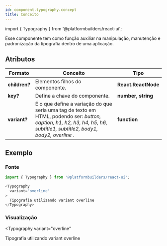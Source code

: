 ```yaml
---
id: component.typography.concept
title: Conceito
---
```


<!-- Component declaration begin -->
import { Typography } from '@platformbuilders/react-ui';

<!-- Component declaration end -->

<!-- Documentation begin -->

Esse componente tem como função auxiliar na manipulação, manutenção e padronização da tipografia dentro de uma aplicação.

## Atributos

| Formato        | Conceito      | Tipo   |
| ------|-----|-----|
| **children?**  	| Elementos filhos do componente. 	| **React.ReactNode** 	|
| **key?** 	| Define a chave do componente. 	| **number, string** 	|
| **variant?** 	| É o que define a variação do que seria uma tag de texto em HTML, podendo ser: *button, caption, h1, h2, h3, h4, h5, h6, subtitle1, subtitle2, body1, body2, overline* . | **function** 	|


## Exemplo

### Fonte
```javascript
import { Typography } from '@platformbuilders/react-ui';

<Typography
  variant="overline"
>
  Tipografia utilizando variant overline
</Typography>
```

### Visualização

<Typography
  variant="overline"
>
  Tipografia utilizando variant overline
</Typography>

<!-- Documentation end -->
